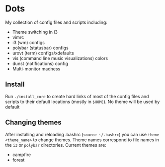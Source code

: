 # Dots
My collection of config files and scripts including:
 - Theme switching in i3
 - vimrc
 - i3 (wm) configs
 - polybar (statusbar) configs
 - urxvt (term) configs/xdefaults
 - vis (command line music visualizations) colors
 - dunst (notifications) config
 - Multi-monitor madness

## Install
Run `./install_core` to create hard links of most of the config files and scripts to their default locations (mostly in `$HOME`). No theme will be used by default

## Changing themes
After installing and reloading .bashrc (`source ~/.bashrc`) you can use `theme <theme_name>` to change themes. Theme names correspond to file names in the `i3` or `polybar` directories. Current themes are:
 - campfire
 - forest
